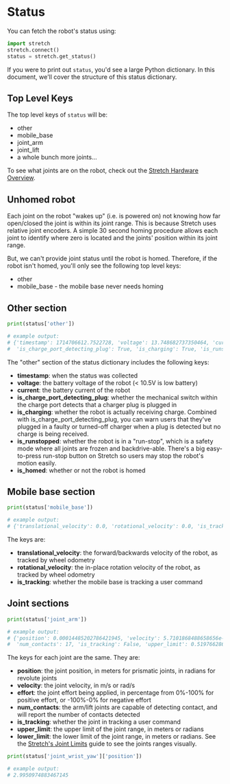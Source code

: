 # Status

You can fetch the robot's status using:

```python
import stretch
stretch.connect()
status = stretch.get_status()
```

If you were to print out `status`, you'd see a large Python dictionary. In this document, we'll cover the structure of this status dictionary.

## Top Level Keys

The top level keys of `status` will be:

 - other
 - mobile_base
 - joint_arm
 - joint_lift
 - a whole bunch more joints...

To see what joints are on the robot, check out the [Stretch Hardware Overview](https://docs.hello-robot.com/0.3/getting_started/stretch_hardware_overview/).

## Unhomed robot

Each joint on the robot "wakes up" (i.e. is powered on) not knowing how far open/closed the joint is within its joint range. This is because Stretch uses relative joint encoders. A simple 30 second homing procedure allows each joint to identify where zero is located and the joints' position within its joint range.

But, we can't provide joint status until the robot is homed. Therefore, if the robot isn't homed, you'll only see the following top level keys:

 - other
 - mobile_base - the mobile base never needs homing

## Other section

```python
print(status['other'])

# example output:
# {'timestamp': 1714706612.7522728, 'voltage': 13.748682737350464, 'current': 4.078564992440598,
#  'is_charge_port_detecting_plug': True, 'is_charging': True, 'is_runstopped': False, 'is_homed': False}
```

The "other" section of the status dictionary includes the following keys:

 - **timestamp**: when the status was collected
 - **voltage**: the battery voltage of the robot (< 10.5V is low battery)
 - **current**: the battery current of the robot
 - **is_charge_port_detecting_plug**: whether the mechanical switch within the charge port detects that a charger plug is plugged in
 - **is_charging**: whether the robot is actually receiving charge. Combined with is_charge_port_detecting_plug, you can warn users that they've plugged in a faulty or turned-off charger when a plug is detected but no charge is being received.
 - **is_runstopped**: whether the robot is in a "run-stop", which is a safety mode where all joints are frozen and backdrive-able. There's a big easy-to-press run-stop button on Stretch so users may stop the robot's motion easily.
 - **is_homed**: whether or not the robot is homed

## Mobile base section

```python
print(status['mobile_base'])

# example output:
# {'translational_velocity': 0.0, 'rotational_velocity': 0.0, 'is_tracking': False}
```

The keys are:

 - **translational_velocity**: the forward/backwards velocity of the robot, as tracked by wheel odometry
 - **rotational_velocity**: the in-place rotation velocity of the robot, as tracked by wheel odometry
 - **is_tracking**: whether the mobile base is tracking a user command

## Joint sections

```python
print(status['joint_arm'])

# example output:
# {'position': 0.00014485202786421945, 'velocity': 5.7101868488658656e-05, 'effort': -4.39623047631315e-45,
#  'num_contacts': 17, 'is_tracking': False, 'upper_limit': 0.5197662863936018, 'lower_limit': 0.0}
```

The keys for each joint are the same. They are:

 - **position**: the joint position, in meters for prismatic joints, in radians for revolute joints
 - **velocity**: the joint velocity, in m/s or rad/s
 - **effort**: the joint effort being applied, in percentage from 0%-100% for positive effort, or -100%-0% for negative effort
 - **num_contacts**: the arm/lift joints are capable of detecting contact, and will report the number of contacts detected
 - **is_tracking**: whether the joint in tracking a user command
 - **upper_limit**: the upper limit of the joint range, in meters or radians
 - **lower_limit**: the lower limit of the joint range, in meters or radians. See the [Stretch's Joint Limits](https://docs.hello-robot.com/0.3/python/moving/#querying-stretchs-joint-limits) guide to see the joints ranges visually.

```python
print(status['joint_wrist_yaw']['position'])

# example output:
# 2.9950974883467145
```
